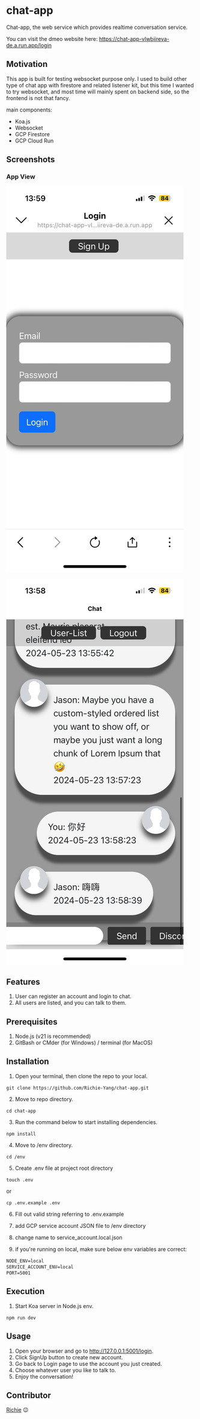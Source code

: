 # chat-app

Chat-app, the web service which provides realtime conversation service.

You can visit the dmeo website here:
https://chat-app-vlwbiireva-de.a.run.app/login

## Motivation

This app is built for testing websocket purpose only. I used to build other type of chat app with firestore and related listener kit, but this time I wanted to try websocket, and most time will mainly spent on backend side, so the frontend is not that fancy.

main components:

- Koa.js
- Websocket
- GCP Firestore
- GCP Cloud Run

## Screenshots

### App View

![Login Page](https://github.com/Richie-Yang/chat-app/blob/main/public/images/login_view.png)

![Conversation Page](https://github.com/Richie-Yang/chat-app/blob/main/public/images/conversation_view.png)

## Features

1. User can register an account and login to chat.
2. All users are listed, and you can talk to them.

## Prerequisites

1. Node.js (v21 is recommended)
2. GitBash or CMder (for Windows) / terminal (for MacOS)

## Installation

1. Open your terminal, then clone the repo to your local.

```
git clone https://github.com/Richie-Yang/chat-app.git
```

2. Move to repo directory.

```
cd chat-app
```

3. Run the command below to start installing dependencies.

```
npm install
```

4. Move to /env directory.

```
cd /env
```

5. Create .env file at project root directory

```
touch .env
```

or

```
cp .env.example .env
```

6. Fill out valid string referring to .env.example

7. add GCP service account JSON file to /env directory

8. change name to service_account.local.json

9. if you're running on local, make sure below env variables are correct:

```
NODE_ENV=local
SERVICE_ACCOUNT_ENV=local
PORT=5001
```

## Execution

1. Start Koa server in Node.js env.

```
npm run dev
```

## Usage

1. Open your browser and go to http://127.0.0.1:5001/login.
2. Click SignUp button to create new account.
3. Go back to Login page to use the account you just created.
4. Choose whatever user you like to talk to.
5. Enjoy the conversation!

## Contributor

[Richie](https://github.com/Richie-Yang) :wink:
